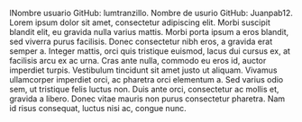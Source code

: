 lNombre usuario GitHub: lumtranzillo.
Nombre de usurio GitHub: Juanpab12. 
Lorem ipsum dolor sit amet, 
consectetur adipiscing elit. 
Morbi suscipit blandit elit, eu gravida nulla varius mattis.
 Morbi porta ipsum a eros blandit, sed viverra purus facilisis. 
Donec consectetur nibh eros, a gravida erat semper a. Integer mattis, orci quis tristique euismod, lacus dui cursus ex, at facilisis arcu ex ac urna. Cras ante nulla, commodo eu eros id, auctor imperdiet turpis. Vestibulum tincidunt sit amet justo ut aliquam. Vivamus ullamcorper imperdiet orci, ac pharetra orci elementum a. Sed varius odio sem, ut tristique felis luctus non. Duis ante orci, consectetur ac mollis et, gravida a libero. Donec vitae mauris non purus consectetur pharetra. Nam id risus consequat, luctus nisi ac, congue nunc.


